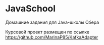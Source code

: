# JavaSchool
Домашние задания для Java-школы Сбера

Курсовой проект размещен по ссылке 
https://github.com/MarinaP85/KafkaAdapter
